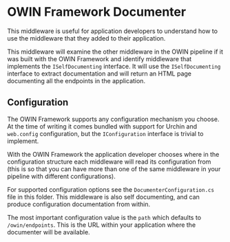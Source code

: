 ﻿# OWIN Framework Documenter

This middleware is useful for application developers to understand how to use the 
middleware that they added to their application.

This middleware will examine the other middleware in the OWIN pipeline if it was built 
with the OWIN Framework and identify middleware that implements the `ISelfDocumenting`
interface. It will use the `ISelfDocumenting` interface to extract documentation
and will return an HTML page documenting all the endpoints in the application.

## Configuration

The OWIN Framework supports any configuration mechanism you choose. At the time of writing 
it comes bundled with support for Urchin and `web.config` configuration, but the 
`IConfiguration` interface is trivial to implement.

With the OWIN Framework the application developer chooses where in the configuration structure
each middleware will read its configuration from (this is so that you can have more than one
of the same middleware in your pipeline with different configurations).

For supported configuration options see the `DocumenterConfiguration.cs` file in this folder. This
middleware is also self documenting, and can produce configuration documentation from within.

The most important configuration value is the `path` which defaults to `/owin/endpoints`. 
This is the URL within your application where the documenter will be available.
